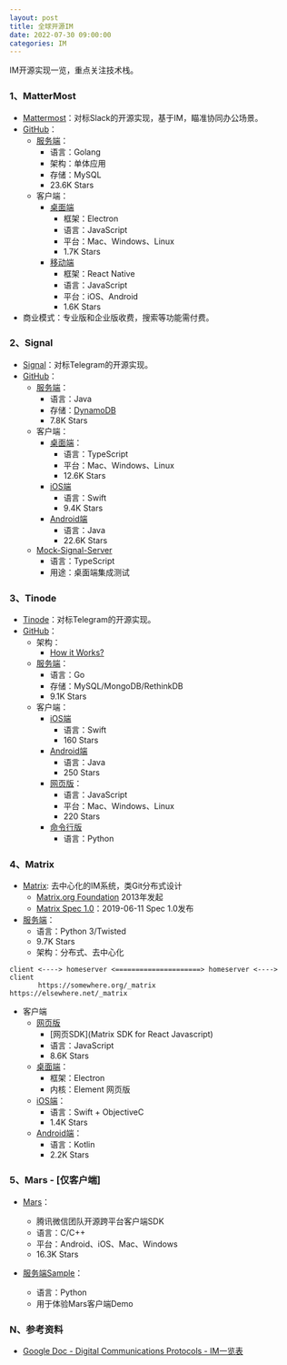 ```yaml
---
layout: post
title: 全球开源IM
date: 2022-07-30 09:00:00
categories: IM
---
```


IM开源实现一览，重点关注技术栈。

### 1、MatterMost

- [Mattermost](https://mattermost.com/)：对标Slack的开源实现，基于IM，瞄准协同办公场景。
- [GitHub](https://github.com/mattermost)：
  - [服务端](https://github.com/mattermost/mattermost-server)：
    - 语言：Golang
    - 架构：单体应用
    - 存储：MySQL
    - 23.6K Stars
  - 客户端：
    - [桌面端](https://github.com/mattermost/desktop)
      - 框架：Electron
      - 语言：JavaScript
      - 平台：Mac、Windows、Linux
      - 1.7K Stars
    - [移动端](https://github.com/mattermost/mattermost-mobile/tree/gekidou)
      - 框架：React Native
      - 语言：JavaScript
      - 平台：iOS、Android
      - 1.6K Stars
- 商业模式：专业版和企业版收费，搜索等功能需付费。

### 2、Signal

- [Signal](https://signal.org/)：对标Telegram的开源实现。
- [GitHub](https://github.com/signalapp)：
  - [服务端](https://github.com/signalapp/Signal-Server)：
    - 语言：Java
    - 存储：[DynamoDB](https://aws.amazon.com/cn/dynamodb/)
    - 7.8K Stars
  - 客户端：
    - [桌面端](https://github.com/signalapp/Signal-Desktop)：
      - 语言：TypeScript
      - 平台：Mac、Windows、Linux
      - 12.6K Stars
    - [iOS端](https://github.com/signalapp/Signal-iOS)
      - 语言：Swift
      - 9.4K Stars
    - [Android端](https://github.com/signalapp/Signal-Android)
      - 语言：Java
      - 22.6K Stars
  - [Mock-Signal-Server](https://github.com/signalapp/Mock-Signal-Server)
    - 语言：TypeScript
    - 用途：桌面端集成测试


### 3、Tinode

- [Tinode](https://tinode.co/)：对标Telegram的开源实现。
- [GitHub](https://github.com/tinode)：
  - 架构：
    - [How it Works?](https://github.com/tinode/chat/blob/master/docs/API.md)
  - [服务端](https://github.com/tinode/chat)：
    - 语言：Go
    - 存储：MySQL/MongoDB/RethinkDB
    - 9.1K Stars
  - 客户端：
    - [iOS端](https://github.com/tinode/ios)
      - 语言：Swift
      - 160 Stars
    - [Android端](https://github.com/tinode/tindroid/)
      - 语言：Java
      - 250 Stars
    - [网页版](https://github.com/tinode/webapp/)：
      - 语言：JavaScript
      - 平台：Mac、Windows、Linux
      - 220 Stars
    - [命令行版](https://github.com/tinode/chat/tree/master/tn-cli)
      - 语言：Python

### 4、Matrix

- [Matrix](https://matrix.org/): 去中心化的IM系统，类Git分布式设计
  - [Matrix.org Foundation](https://matrix.org/foundation/) 2013年发起
  - [Matrix Spec 1.0](https://matrix.org/blog/2019/06/11/introducing-matrix-1-0-and-the-matrix-org-foundation)：2019-06-11 Spec 1.0发布
- [服务端](https://github.com/matrix-org/synapse)：
  - 语言：Python 3/Twisted
  - 9.7K Stars
  - 架构：分布式、去中心化

```
client <----> homeserver <=====================> homeserver <----> client
       https://somewhere.org/_matrix      https://elsewhere.net/_matrix
```

- 客户端
  - [网页版](https://github.com/vector-im/element-web/)
    - [网页SDK](Matrix SDK for React Javascript)
    - 语言：JavaScript
    - 8.6K Stars
  - [桌面端](https://github.com/vector-im/element-desktop)：
    - 框架：Electron
    - 内核：Element 网页版
  - [iOS端](https://github.com/vector-im/element-ios)：
    - 语言：Swift + ObjectiveC 
    - 1.4K Stars
  - [Android端](https://github.com/vector-im/element-android)：
    - 语言：Kotlin
    - 2.2K Stars

### 5、Mars - [仅客户端]

- [Mars](https://github.com/Tencent/mars)：
  - 腾讯微信团队开源跨平台客户端SDK
  - 语言：C/C++
  - 平台：Android、iOS、Mac、Windows
  - 16.3K Stars
  
- [服务端Sample](https://github.com/Tencent/mars/tree/master/samples/Server)：
  - 语言：Python
  - 用于体验Mars客户端Demo


### N、参考资料

- [Google Doc - Digital Communications Protocols - IM一览表](https://docs.google.com/spreadsheets/d/1-UlA4-tslROBDS9IqHalWVztqZo7uxlCeKPQ-8uoFOU/edit#gid=0)